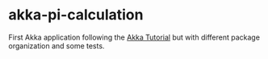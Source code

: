 akka-pi-calculation
===================

First Akka application following the [Akka Tutorial](http://doc.akka.io/docs/akka/2.0.2/intro/getting-started-first-scala.html) but with different package organization and some tests.
